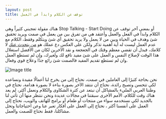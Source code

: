 ```yaml
---
layout: post
title: توقف عن الكلام وابدأ في العمل
---
```


هناك مقولة تعجبني كثيراً وهى Stop Talking - Start Doing أو بمعنى آخر توقف عن الكلام وابدأ في الفعل والعمل وأعتقد هي من تفرق بين من يعمل في صمت ويريد تحقيق شئ وهدف في الحياة وبين من لا يعمل ولا يريد تحقيق أي شئ ويتكلم وفقط، الكلام مع عدم العمل ليست له أية أهمية تذكر ولكن على العكس دع عملك هو [من يتحدث عنك](http://oktob.io/posts/73) لا كلامك، فبدل أن تقضي معظم وقتك في الجعجعة و نقد الآخرين لكان من الأفضل استغلال هذا الوقت لإصلاح النفس و العمل على شئ مفيد نافع لك ولغيرك، وإن لم تستطع العمل وان لم تستطع تقديم المفيد فالصمت شئ رائع جدًا وعلاج قوي وفعال.

![Image title](https://oktob-editor.s3.amazonaws.com/uploads%2F1441519494898-stop.jpg)

نحن بحاجة كثيرًا إلى العاملين في صمت، نحتاج إلى من يخرج لنا أعمالًا مفيدة ونساعده لكي تتحسن وتصبح رائدة، نحتاج أن ننتقد الآخر بصورة بناءة لا بصورة هدامة، نحتاج في وطننا العربي المليء بالمشاكل أن نبتعد عن كثرة الشكاوى والكلام ونعمل أكثر، لم يعد هناك وقت للكلام، الأمم الأخرى سبقتنا في مجالات عديدة ونحن ننتظر منها أن تأتي لنا بالجديد لكي نستخدمه سواء من منتجات أو طعام أو برامج للهاتف والويب، نحتاج إلى العمل على أنفسنا أكثر ، نحتاج إلى العمل على أفكار تعبر عنا وعن احتياجاتنا وتحل مشاكلنا، فقط نحتاج للصمت والعمل.
